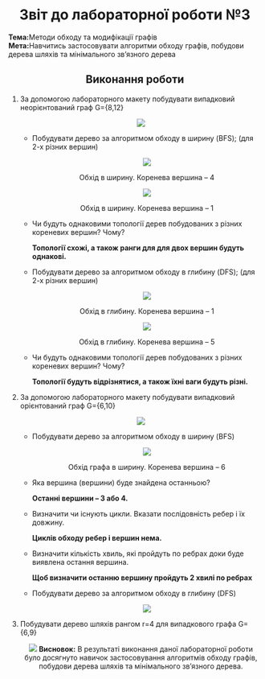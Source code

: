 <h1 align="center">Звіт до лабораторної роботи №3</h1>
<strong>Тема:</strong>Методи обходу та модифікації графів <br>
<strong>Мета:</strong>Навчитись застосовувати алгоритми обходу графів, побудови дерева шляхів та мінімального зв’язного дерева
<h2 align="center"> Виконання роботи </h2>
<ol>
<li>За допомогою лабораторного макету побудувати випадковий неорієнтований граф G={8,12}</li>
<p align="center"><img src="https://github.com/OstapShcherban/Shcherban_TR-33_TOTM2020/blob/master/Lab3/31.png"></p>
<ul><li>Побудувати дерево за алгоритмом обходу в ширину (BFS); (для 2-х різних вершин)</li>
  <p align="center"><img src="https://github.com/OstapShcherban/Shcherban_TR-33_TOTM2020/blob/master/Lab3/32.png"></p><p align="center">Обхід в ширину. Коренева вершина – 4</p>
  <p align="center"><img src="https://github.com/OstapShcherban/Shcherban_TR-33_TOTM2020/blob/master/Lab3/33.png"></p><p align="center"> <p align="center">Обхід в ширину. Коренева вершина – 1</p>
 <li>Чи будуть однаковими топології дерев побудованих з різних кореневих вершин? Чому?  <p><b>Топології схожі, а також ранги для для двох вершин будуть однакові.</b></p></li>
 <li>Побудувати дерево за алгоритмом обходу в глибину (DFS); (для 2-х різних вершин)
 <p align="center"><img src="https://github.com/OstapShcherban/Shcherban_TR-33_TOTM2020/blob/master/Lab3/34.png"></p><p align="center">Обхід в глибину. Коренева вершина – 1</p>
   <p align="center"><img src="https://github.com/OstapShcherban/Shcherban_TR-33_TOTM2020/blob/master/Lab3/35.png"></p> <p align="center">Обхід в глибину. Коренева вершина – 5</p>
  </li>
  <li>Чи будуть однаковими топології дерев побудованих з різних кореневих вершин? Чому? <p><b>Топології будуть відрізнятися, а також їхні ваги будуть різні.</b></p></li>
 </ul>
  <li>За допомогою лабораторного макету побудувати випадковий орієнтований граф G={6,10}
    <p align="center"><img src="https://github.com/OstapShcherban/Shcherban_TR-33_TOTM2020/blob/master/Lab3/36.png"></p>
  </li>
  <ul>
    <li>Побудувати дерево за алгоритмом обходу в ширину (BFS) <p align="center"><img src="https://github.com/OstapShcherban/Shcherban_TR-33_TOTM2020/blob/master/Lab3/37.png"></p><p align="center">Обхід графа в ширину. Коренева вершина – 6</p></li>
    <li>Яка вершина (вершини) буде знайдена останньою? <p><b>Останні вершини – 3 або 4.</b></p></li>
  <li>Визначити чи існують цикли. Вказати послідовність ребер і їх довжину. <p><b>Циклів обходу ребер і вершин нема.</b></p></li>
    <li>Визначити кількість хвиль, які пройдуть по ребрах доки буде виявлена остання вершина. <p><b>Щоб визначити останню вершину пройдуть 2 хвилі по ребрах</b></p></li>
    <li>Побудувати дерево за алгоритмом обходу в глибину (DFS)<p align="center"><img src="https://github.com/OstapShcherban/Shcherban_TR-33_TOTM2020/blob/master/Lab3/38.png"></p></li>
    </ul>
  <li>Побудувати дерево шляхів рангом r=4 для випадкового графа G={6,9} <p align="center"><img src="https://github.com/OstapShcherban/Shcherban_TR-33_TOTM2020/blob/master/Lab3/39.png">
<strong>Висновок:</strong> В результаті виконання даної лабораторної роботи було досягнуто навичок застосовування алгоритмів обходу графів,   побудови дерева шляхів та мінімального зв’язного дерева.



